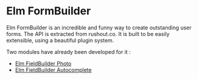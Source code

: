 # Elm FormBuilder

Elm FormBuilder is an incredible and funny way to create outstanding user forms. The API is extracted from rushout.co.
It is built to be easily extensible, using a beautiful plugin system.

Two modules have already been developed for it :

- [Elm FieldBuilder Photo](http://github.com/elm-bodybuilder/formbuilder-photo)
- [Elm FieldBuilder Autocomplete](http://github.com/elm-bodybuilder/formbuilder-autocomplete)
